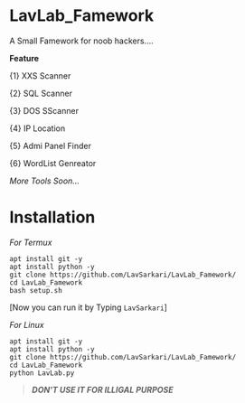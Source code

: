 # LavLab_Famework
A Small Famework for noob hackers....

**Feature**

{1} XXS Scanner

{2} SQL Scanner

{3} DOS SScanner  
                                                              
{4} IP Location

{5} Admi Panel Finder

{6} WordList Genreator

*More Tools Soon...*

# Installation
*For Termux*
```
apt install git -y
apt install python -y
git clone https://github.com/LavSarkari/LavLab_Famework/
cd LavLab_Famework
bash setup.sh
```
[Now you can run it by Typing `LavSarkari`]

*For Linux*
```
apt install git -y
apt install python -y
git clone https://github.com/LavSarkari/LavLab_Famework/
cd LavLab_Famework
python LavLab.py
```
>***DON'T USE IT FOR ILLIGAL PURPOSE***
